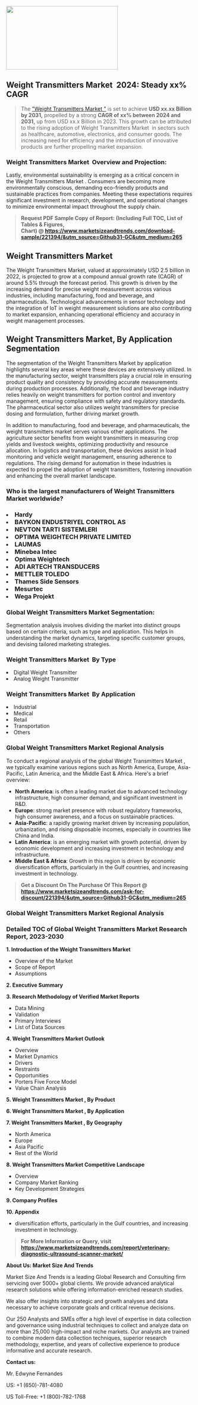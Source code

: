 <p><img class="alignnone size-medium wp-image-20088" src="https://ffe5etoiles.com/wp-content/uploads/2024/12/MST1-300x171.png" alt="" width="300" height="171" /></p><h2 id="ember46" class="ember-view reader-text-block__heading-2">Weight Transmitters Market &nbsp;2024: Steady&nbsp;xx% CAGR</h2><blockquote id="ember47" class="ember-view reader-text-block__blockquote">The&nbsp;<a class="app-aware-link " href="https://www.marketsizeandtrends.com/download-sample/221394/&utm_source=Github31-GC&utm_medium=265" target="_blank" data-test-app-aware-link="">"Weight Transmitters Market "</a>&nbsp;is set to achieve&nbsp;<strong>USD&nbsp;xx.xx&nbsp;Billion by 2031,</strong>&nbsp;propelled by a strong&nbsp;<strong>CAGR of&nbsp;xx% between 2024 and 2031,</strong>&nbsp;up from USD xx.x Billion in 2023. This growth can be attributed to the rising adoption of&nbsp;Weight Transmitters Market &nbsp;in sectors such as healthcare, automotive, electronics, and consumer goods. The increasing need for efficiency and the introduction of innovative products are further propelling market expansion.</blockquote><h3 id="ember48" class="ember-view reader-text-block__heading-3">Weight Transmitters Market &nbsp;Overview and Projection:</h3><p id="ember49" class="ember-view reader-text-block__paragraph">Lastly, environmental sustainability is emerging as a critical concern in the&nbsp;Weight Transmitters Market . Consumers are becoming more environmentally conscious, demanding eco-friendly products and sustainable practices from companies. Meeting these expectations requires significant investment in research, development, and operational changes to minimize environmental impact throughout the supply chain.</p><blockquote id="ember50" class="ember-view reader-text-block__blockquote"><strong>Request PDF Sample Copy of Report: (Including Full TOC, List of Tables &amp; Figures, Chart)&nbsp;@&nbsp;<strong><a href="https://www.marketsizeandtrends.com/download-sample/221394/&utm_source=Github31-GC&utm_medium=265" target="_blank">https://www.marketsizeandtrends.com/download-sample/221394/&utm_source=Github31-GC&utm_medium=265</a></strong></strong></blockquote><h3 class=""><h2>Weight Transmitters Market</h2><p>The Weight Transmitters Market, valued at approximately USD 2.5 billion in 2022, is projected to grow at a compound annual growth rate (CAGR) of around 5.5% through the forecast period. This growth is driven by the increasing demand for precise weight measurement across various industries, including manufacturing, food and beverage, and pharmaceuticals. Technological advancements in sensor technology and the integration of IoT in weight measurement solutions are also contributing to market expansion, enhancing operational efficiency and accuracy in weight management processes.</p><h2>Weight Transmitters Market, By Application Segmentation</h2><p>The segmentation of the Weight Transmitters Market by application highlights several key areas where these devices are extensively utilized. In the manufacturing sector, weight transmitters play a crucial role in ensuring product quality and consistency by providing accurate measurements during production processes. Additionally, the food and beverage industry relies heavily on weight transmitters for portion control and inventory management, ensuring compliance with safety and regulatory standards. The pharmaceutical sector also utilizes weight transmitters for precise dosing and formulation, further driving market growth.</p><p>In addition to manufacturing, food and beverage, and pharmaceuticals, the weight transmitters market serves various other applications. The agriculture sector benefits from weight transmitters in measuring crop yields and livestock weights, optimizing productivity and resource allocation. In logistics and transportation, these devices assist in load monitoring and vehicle weight management, ensuring adherence to regulations. The rising demand for automation in these industries is expected to propel the adoption of weight transmitters, fostering innovation and enhancing the overall market landscape.</p></h3><h3 id="" class="">Who is the largest manufacturers of&nbsp;Weight Transmitters Market worldwide?</h3><h3 class=""></Li><Li>Hardy</Li><Li> BAYKON ENDUSTRIYEL CONTROL AS</Li><Li> NEVTON TARTI SISTEMLERI</Li><Li> OPTIMA WEIGHTECH PRIVATE LIMITED</Li><Li> LAUMAS</Li><Li> Minebea Intec</Li><Li> Optima Weightech</Li><Li> ADI ARTECH TRANSDUCERS</Li><Li> METTLER TOLEDO</Li><Li> Thames Side Sensors</Li><Li> Mesurtec</Li><Li> Wega Projekt</h3><h3 id="ember53" class="ember-view reader-text-block__heading-3">Global&nbsp;Weight Transmitters Market Segmentation:</h3><p id="ember54" class="ember-view reader-text-block__paragraph">Segmentation analysis involves dividing the market into distinct groups based on certain criteria, such as type and application. This helps in understanding the market dynamics, targeting specific customer groups, and devising tailored marketing strategies.</p><h3 id="" class="">Weight Transmitters Market &nbsp;By Type</h3><p></Li><Li>Digital Weight Transmitter</Li><Li> Analog Weight Transmitter</p><h3 id="" class="">Weight Transmitters Market &nbsp;By Application</h3><p class=""></Li><Li>Industrial</Li><Li> Medical</Li><Li> Retail</Li><Li> Transportation</Li><Li> Others</p><h3 id="ember62" class="ember-view reader-text-block__heading-3">Global Weight Transmitters Market Regional Analysis</h3><p id="ember63" class="ember-view reader-text-block__paragraph">To conduct a regional analysis of the global Weight Transmitters Market , we typically examine various regions such as North America, Europe, Asia-Pacific, Latin America, and the Middle East &amp; Africa. Here's a brief overview:</p><ul><li><strong>North America</strong>: is often a leading market due to advanced technology infrastructure, high consumer demand, and significant investment in R&amp;D.</li><li><strong>Europe</strong>: strong market presence with robust regulatory frameworks, high consumer awareness, and a focus on sustainable practices.</li><li><strong>Asia-Pacific</strong>: a rapidly growing market driven by increasing population, urbanization, and rising disposable incomes, especially in countries like China and India.</li><li><strong>Latin America</strong>: is an emerging market with growth potential, driven by economic development and increasing investment in technology and infrastructure.</li><li><strong>Middle East &amp; Africa</strong>: Growth in this region is driven by economic diversification efforts, particularly in the Gulf countries, and increasing investment in technology.</li></ul><blockquote id="ember61" class="ember-view reader-text-block__blockquote"><strong>Get a Discount On The Purchase Of This Report @ <strong><a href="https://html-cleaner.com/" target="">https://www.marketsizeandtrends.com/ask-for-discount/221394/&utm_source=Github31-GC&utm_medium=265</a></strong></strong></blockquote><h3 id="ember62" class="ember-view reader-text-block__heading-3">Global Weight Transmitters Market Regional Analysis</h3><h3 id="" class="">Detailed TOC of Global Weight Transmitters Market Research Report, 2023-2030</h3><p id="" class=""><strong>1. Introduction of the Weight Transmitters Market </strong></p><ul><li>Overview of the Market</li><li>Scope of Report</li><li>Assumptions</li></ul><p id="" class=""><strong>2. Executive Summary</strong></p><p id="" class=""><strong>3. Research Methodology of Verified Market Reports</strong></p><ul><li>Data Mining</li><li>Validation</li><li>Primary Interviews</li><li>List of Data Sources</li></ul><p id="" class=""><strong>4. Weight Transmitters Market Outlook</strong></p><ul><li>Overview</li><li>Market Dynamics</li><li>Drivers</li><li>Restraints</li><li>Opportunities</li><li>Porters Five Force Model</li><li>Value Chain Analysis</li></ul><p id="" class=""><strong>5. Weight Transmitters Market , By Product</strong></p><p id="" class=""><strong>6. Weight Transmitters Market , By Application</strong></p><p id="" class=""><strong>7. Weight Transmitters Market , By Geography</strong></p><ul><li>North America</li><li>Europe</li><li>Asia Pacific</li><li>Rest of the World</li></ul><p id="" class=""><strong>8. Weight Transmitters Market Competitive Landscape</strong></p><ul><li>Overview</li><li>Company Market Ranking</li><li>Key Development Strategies</li></ul><p id="" class=""><strong>9. Company Profiles</strong></p><p id="" class=""><strong>10. Appendix</strong></p><ul><li>diversification efforts, particularly in the Gulf countries, and increasing investment in technology.</li></ul><blockquote id="ember65" class="ember-view reader-text-block__blockquote"><strong>For More Information or Query, visit <strong><strong><a href="https://html-cleaner.com/" target="">https://www.marketsizeandtrends.com/report/veterinary-diagnostic-ultrasound-scanner-market/</a></strong></strong></strong></blockquote><p id="" class=""><strong>About Us: Market Size And Trends</strong></p><p id="" class="">Market Size And Trends is a leading Global Research and Consulting firm servicing over 5000+ global clients. We provide advanced analytical research solutions while offering information-enriched research studies.</p><p id="" class="">We also offer insights into strategic and growth analyses and data necessary to achieve corporate goals and critical revenue decisions.</p><p id="" class="">Our 250 Analysts and SMEs offer a high level of expertise in data collection and governance using industrial techniques to collect and analyze data on more than 25,000 high-impact and niche markets. Our analysts are trained to combine modern data collection techniques, superior research methodology, expertise, and years of collective experience to produce informative and accurate research.</p><p id="" class=""><strong>Contact us:</strong></p><p id="" class="">Mr. Edwyne Fernandes</p><p id="" class="">US: +1 (650)-781-4080</p><p id="" class="">US Toll-Free: +1 (800)-782-1768</p>
